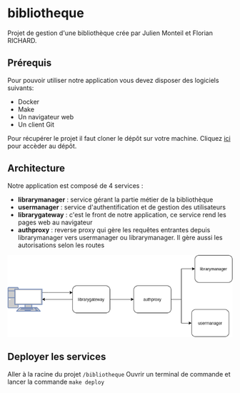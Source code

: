 # bibliotheque
Projet de gestion d'une bibliothèque crée par Julien Monteil et Florian RICHARD.

## Prérequis
Pour pouvoir utiliser notre application vous devez disposer des logiciels suivants:

 - Docker
 - Make
 - Un navigateur web
 - Un client Git
 
 Pour récupérer le projet il faut cloner le dépôt sur votre machine.
 Cliquez [ici](https://github.com/FloRichard/bibliotheque) pour accèder au dépôt.
 ## Architecture
 Notre application est composé de 4 services :
 - **librarymanager** : service gérant la partie métier de la bibliothèque
 - **usermanager** :  service d'authentification et de gestion des utilisateurs
 - **librarygateway** : c'est le front de notre application, ce service rend les pages web au navigateur
 - **authproxy** : reverse proxy qui gère les requêtes entrantes depuis librarymanager vers usermanager ou librarymanager. Il gère aussi les autorisations selon les routes
 
 ![enter image description here](archi_web_service.png)
 
 
## Deployer les services
Aller à la racine du projet `/bibliotheque`
Ouvrir un terminal de commande et lancer la commande `make deploy`
